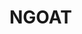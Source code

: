 <div align=left>
<h1> NGOAT </h1>
</div>
<div align=left>
<a src="https://img.shields.io/badge/%F0%9F%9A%80-xmed_Lab-ed6c00.svg?style=flat-square" href="https://xmengli.github.io/">
<!-- <img src="https://img.shields.io/badge/%F0%9F%9A%80-xmed_Lab-ed6c00.svg?style=flat-square">
</a>

<a src="https://img.shields.io/badge/%F0%9F%9A%80-XiaoweiXu's Github-blue.svg?style=flat-square" href="https://github.com/XiaoweiXu/CardiacUDA-dataset">
<img src="https://img.shields.io/badge/%F0%9F%9A%80-Xiaowei Xu's Github-blue.svg?style=flat-square">
</a>

</div>


**Currently, we are now prepare for the Arxiv version.**

**The paper can be accessed after few days**

**The code and dataset is now ready (!!The dataset code will be updated soonly!!), please follow the instruction to access and download the code and dataset**

## :hammer: PostScript
&ensp; :smile: This project is the pytorch implemention of **[[paper](https://arxiv.org/abs/2309.11145)]**.

&ensp; :laughing: Our experimental platform is configured with <u>Four *RTX3090 (cuda>=11.0)*</u>

&ensp; :smiley: The ***CardiacNet (PAH & ASD)*** are currently available at the : 

&ensp;&ensp;&ensp;&ensp;   https://github.com/XiaoweiXu/CardiacNet-dataset.
(Our Data Request Page is Under Development. Currently, you can access the dataset via the link : **[[Dataset Link](https://hkustconnect-my.sharepoint.com/:f:/g/personal/jyangcu_connect_ust_hk/EkB0xiTYs4hPkg9uay1LI9QBBI_ETianI42kBmXXYgV12Q?e=nhfagz)]**, Before You Download the Dataset, Please Contact the xiao.wei.xu@foxmail.com.)


## :computer: Installation

1. You need to build the relevant environment first, please refer to : [**requirements.yaml**](requirements.yaml)

2. Install Environment:
    ```
    conda env create -f requirements.yaml
    ```

+ We recommend you to use Anaconda to establish an independent virtual environment, and python > = 3.8.3; 


## :blue_book: Data Preparation

## *CardiacNet*
 1.  Please access the dataset through : [XiaoweiXu's Github](https://github.com/XiaoweiXu/)
 2.  Follw the instruction and download.
 3.  Finish dataset download and unzip the datasets.
      ```python
         Our Dataset include the CardiacNet-PAH & CardiacNet-ASD
         The Layer of our dataset *CardiacNet* should be :
         # CardiacNet-PAH:
            ## PAH
               ### 001_image.nii.gz
               ### 001_label.nii.gz
               ### ...
               ### 342_image.nii.gz
            ## Non-PAH
               ### 001_image.nii.gz
               ### 001_label.nii.gz
               ### ...
               ### 154_image.nii.gz
         # CardiacNet-PAH:
            ## ASD
               ### 001_image.nii.gz
               ### 001_label.nii.gz
               ### ...
               ### 100_image.nii.gz
            ## Non-ASD
               ### 001_image.nii.gz
               ### 001_label.nii.gz
               ### ...
               ### 131_image.nii.gz
        ```
 4.  Modify your code in the file:
        ```python
        Fine the file
        ..\train.py & ..\evaluate.py
        and 
        modify dataset path 
        in
        parser.add_argument('--dataset-path', type=str, default='your path', help='Path to data.') 
        or
        your can just use the command -- dataset_path='you path' when you train or evalute the model

## :feet: Training

1. In this framework, after the parameters are configured in the file **train.py**, you only need to use the command:

    ```python
    python train.py
2. You are also able to start distributed training. 

   - **Note:** Please set the number of graphics cards you need and their id in parameter **"enable_GPUs_id"**. For example, if you want to use the GPU with ID 3,4,5,6 for training, just enter the 3,4,5,6 in args.enable_GPUs_id.

## :feet: Evaluation

1. For the evaluation, you can directly use the following command:

    ```python
    python evaluate.py
    
    Note that:
    Before you evaluate the model, remember to modified the saved model path in the file evaluate.py, 
    which is args.checkpoint_path


###### :rocket: Code Reference 
  - https://github.com/CompVis/taming-transformers

###### :rocket: Updates Ver 1.0（PyTorch）
###### :rocket: Project Created by Jiewen Yang : jyangcu@connect.ust.hk -->